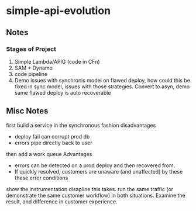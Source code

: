 # simple-api-evolution

## Notes

### Stages of Project
1. Simple Lambda/APIG (code in CFn)
2. SAM + Dynamo
3. code pipeline
4. Demo issues with synchronis model on flawed deploy, how could this be fixed in sync model, issues with those strategies.
   Convert to asyn, demo same flawed deploy is auto recoverable
   
## Misc Notes

first build a service in the synchronous fashion
disadvantages 
- deploy fail can corrupt prod db
- errors pipe directly back to user

then add a work queue
Advantages
- errors can be detected on a prod deploy and then recovered from.
- If quickly resolved, customers are unaware (and unaffected) by these these error conditions

show the instrumentation disapline this takes.
run the same traffic (or demonstrate the same customer workflow) in both situations. Examine the result, and difference in customer experience.
